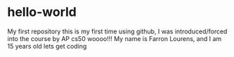# hello-world
My first repository
this is my first time using github, I was introduced/forced into the course by AP cs50 woooo!!!
My name is Farron Lourens, and I am 15 years old
lets get coding
